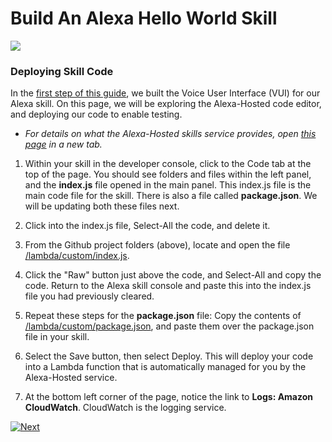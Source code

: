 # Build An Alexa Hello World Skill
<img src="https://m.media-amazon.com/images/G/01/mobile-apps/dex/alexa/alexa-skills-kit/tutorials/quiz-game/header._TTH_.png" />


### Deploying Skill Code

In the [first step of this guide](./setup-vui-alexa-hosted.md), we built the Voice User Interface (VUI) for our Alexa skill.
On this page, we will be exploring the Alexa-Hosted code editor, and deploying our code to enable testing.

 * *For details on what the Alexa-Hosted skills service provides, open [this page](https://developer.amazon.com/docs/hosted-skills/build-a-skill-end-to-end-using-an-alexa-hosted-skill.html) in a new tab.*


1.  Within your skill in the developer console, click to the Code tab at the top of the page.
You should see folders and files within the left panel, and the **index.js** file opened in the main panel.  This index.js file is the main code file for the skill.
There is also a file called **package.json**.  We will be updating both these files next.

2. Click into the index.js file, Select-All the code, and delete it.

3. From the Github project folders (above), locate and open the file [/lambda/custom/index.js](../lambda/custom/index.js).

4. Click the "Raw" button just above the code, and Select-All and copy the code.  Return to the Alexa skill console and paste this into the index.js file you had previously cleared.

5. Repeat these steps for the **package.json** file: Copy the contents of [/lambda/custom/package.json](../lambda/custom/package.json), and paste them over the package.json file in your skill.

6. Select the Save button, then select Deploy.  This will deploy your code into a Lambda function that is automatically managed for you by the Alexa-Hosted service.

7. At the bottom left corner of the page, notice the link to **Logs: Amazon CloudWatch**.  CloudWatch is the logging service.


[![Next](https://m.media-amazon.com/images/G/01/mobile-apps/dex/alexa/alexa-skills-kit/tutorials/general/buttons/button_next_testing._TTH_.png)](./test-using-simulator.md)

